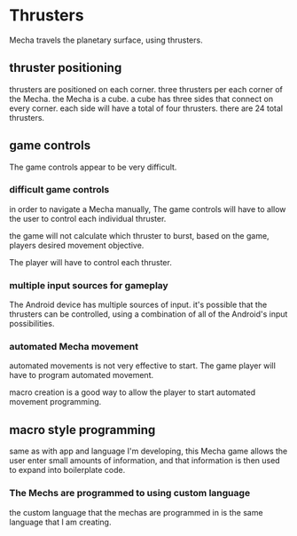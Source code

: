# Thrusters

Mecha travels the planetary surface,
using thrusters.

## thruster positioning

thrusters are positioned on each corner.
three thrusters per each corner of the Mecha.
the Mecha is a cube.
a cube has three sides that connect on every corner.
each side will have a total of four thrusters.
there are 24 total thrusters.

## game controls

The game controls appear to be very difficult.

### difficult game controls

in order to navigate a Mecha manually,
The game controls will have to allow the user
to control each individual thruster.

the game will not calculate which thruster to burst,
based on the game, players desired movement objective.

The player will have to control each thruster.

### multiple input sources for gameplay

The Android device has multiple sources of input.
it's possible that the thrusters can be controlled,
using a combination of all of the Android's input possibilities.

### automated Mecha movement

automated movements is not very effective to start.
The game player will have to program automated movement.

macro creation is a good way to allow the player to start 
automated movement programming.

## macro style programming

same as with app and language I'm developing,
this Mecha game allows the user enter 
small amounts of information,
and that information is then
used to expand into boilerplate code.

### The Mechs are programmed to using custom language

the custom language that the mechas are programmed in
is the same language that I am creating.

